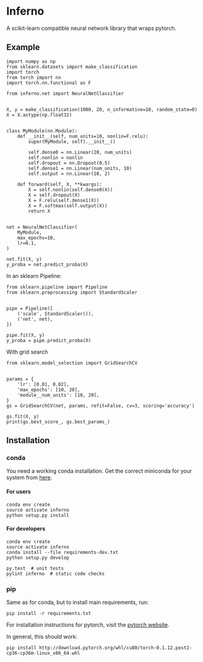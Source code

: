 # Inferno

A scikit-learn compatible neural network library that wraps pytorch.

## Example

```
import numpy as np
from sklearn.datasets import make_classification
import torch
from torch import nn
import torch.nn.functional as F

from inferno.net import NeuralNetClassifier


X, y = make_classification(1000, 20, n_informative=10, random_state=0)
X = X.astype(np.float32)


class MyModule(nn.Module):
    def __init__(self, num_units=10, nonlin=F.relu):
        super(MyModule, self).__init__()

        self.dense0 = nn.Linear(20, num_units)
        self.nonlin = nonlin
        self.dropout = nn.Dropout(0.5)
        self.dense1 = nn.Linear(num_units, 10)
        self.output = nn.Linear(10, 2)

    def forward(self, X, **kwargs):
        X = self.nonlin(self.dense0(X))
        X = self.dropout(X)
        X = F.relu(self.dense1(X))
        X = F.softmax(self.output(X))
        return X


net = NeuralNetClassifier(
    MyModule,
    max_epochs=10,
    lr=0.1,
)

net.fit(X, y)
y_proba = net.predict_proba(X)

```

In an sklearn Pipeline:

```
from sklearn.pipeline import Pipeline
from sklearn.preprocessing import StandardScaler


pipe = Pipeline([
    ('scale', StandardScaler()),
    ('net', net),
])

pipe.fit(X, y)
y_proba = pipe.predict_proba(X)

```

With grid search

```
from sklearn.model_selection import GridSearchCV


params = {
    'lr': [0.01, 0.02],
    'max_epochs': [10, 20],
    'module__num_units': [10, 20],
}
gs = GridSearchCV(net, params, refit=False, cv=3, scoring='accuracy')

gs.fit(X, y)
print(gs.best_score_, gs.best_params_)

```
## Installation

### conda

You need a working conda installation. Get the correct miniconda for
your system from [here](https://conda.io/miniconda.html).

#### For users

```
conda env create
source activate inferno
python setup.py install
```

#### For developers

```
conda env create
source activate inferno
conda install --file requirements-dev.txt
python setup.py develop

py.test  # unit tests
pylint inferno  # static code checks
```

### pip

Same as for conda, but to install main requirements, run:

```
pip install -r requirements.txt
```

For installation instructions for pytorch, visit the [pytorch
website](http://pytorch.org/).

In general, this should work:

```
pip install http://download.pytorch.org/whl/cu80/torch-0.1.12.post2-cp36-cp36m-linux_x86_64.whl
```